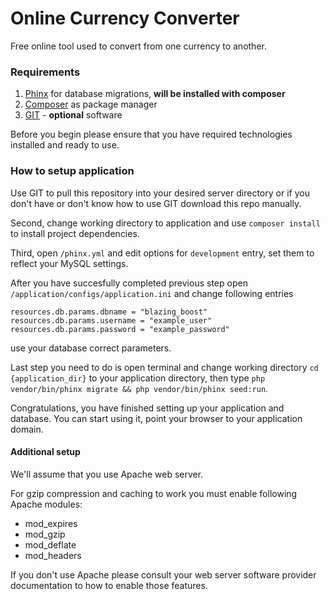 # Online Currency Converter

Free online tool used to convert from one currency to another.

### Requirements

 1. [Phinx](https://github.com/robmorgan/phinx) for database migrations, **will be installed with composer**
 2. [Composer](https://getcomposer.org/) as package manager
 3. [GIT](https://git-scm.com/) - **optional** software

Before you begin please ensure that you have required technologies installed and ready to use.

### How to setup application

Use GIT to pull this repository into your desired server directory or if you don't have or don't know how to use GIT download this repo manually.

Second, change working directory to application and use `composer install` to install project dependencies.

Third, open `/phinx.yml` and edit options for `development` entry, set them to reflect your MySQL settings.

After you have succesfully completed previous step open `/application/configs/application.ini` and change following entries
 ```
 resources.db.params.dbname = "blazing_boost"
 resources.db.params.username = "example_user"
 resources.db.params.password = "example_password"
```
use your database correct parameters.

Last step you need to do is open terminal and change working directory `cd {application_dir}` to your application directory, then type `php vendor/bin/phinx migrate && php vendor/bin/phinx seed:run`.

Congratulations, you have finished setting up your application and database.
You can start using it, point your browser to your application domain.

#### Additional setup

We'll assume that you use Apache web server.

For gzip compression and caching to work you must enable following Apache modules:
 * mod_expires
 * mod_gzip
 * mod_deflate
 * mod_headers

If you don't use Apache please consult your web server software provider documentation to how to enable those features.
  
